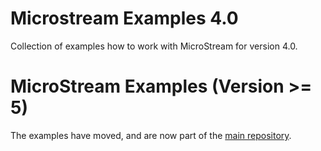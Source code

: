 
# Microstream Examples 4.0

Collection of examples how to work with MicroStream for version 4.0.

# MicroStream Examples (Version >= 5)

The examples have moved, and are now part of the [main repository](https://github.com/microstream-one/microstream/tree/master/examples).

